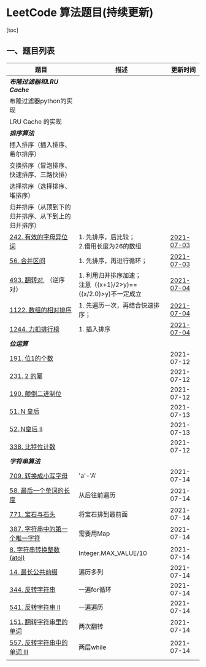 # LeetCode 算法题目(持续更新)

[toc]

## 一、题目列表

| 题目                                                         | 描述                                                         | 更新时间                                                     |
| ------------------------------------------------------------ | ------------------------------------------------------------ | ------------------------------------------------------------ |
| ***布隆过滤器和LRU Cache***                                  |                                                              |                                                              |
| 布隆过滤器python的实现                                       |                                                              |                                                              |
| LRU Cache 的实现                                             |                                                              |                                                              |
| ***排序算法***                                               |                                                              |                                                              |
| 插入排序（插入排序、希尔排序）                               |                                                              |                                                              |
| 交换排序（冒泡排序、快速排序、三路快排）                     |                                                              |                                                              |
| 选择排序（选择排序、堆排序）                                 |                                                              |                                                              |
| 归并排序（从顶到下的归并排序、从下到上的归并排序）           |                                                              |                                                              |
| [242. 有效的字母异位词](https://leetcode-cn.com/problems/valid-anagram/) | 1. 先排序，后比较；<br />2.借用长度为26的数组                | [2021-07-03](https://gitee.com/lf-ren/arts/blob/master/LeetCodeWP/src/main/java/com/hef/review/review01sort/work01/LeetCode242ValidAnagram.java) |
| [56. 合并区间](https://leetcode-cn.com/problems/merge-intervals/) | 1. 先排序，再进行循环；                                      | [2021-07-03](https://gitee.com/lf-ren/arts/blob/master/LeetCodeWP/src/main/java/com/hef/review/review01sort/work01/LeetCode56MergeIntervals.java) |
| [493. 翻转对](https://leetcode-cn.com/problems/reverse-pairs/), （逆序对） | 1. 利用归并排序加速；<br />注意（(x+1)/2>y)==((x/2.0)>y)不一定成立 | [2021-07-04](https://gitee.com/lf-ren/arts/blob/master/LeetCodeWP/src/main/java/com/hef/review/review01sort/work01/LeetCode493ReversePairs.java) |
| [1122. 数组的相对排序](https://leetcode-cn.com/problems/relative-sort-array/) | 1. 先遍历一次，再结合快速排序；                              | [2021-07-04](https://gitee.com/lf-ren/arts/blob/master/LeetCodeWP/src/main/java/com/hef/review/review01sort/work01/LeetCode1122RelativeSortArray.java) |
| [1244. 力扣排行榜](https://leetcode-cn.com/problems/design-a-leaderboard/) | 1. 插入排序                                                  | [2021-07-04](https://gitee.com/lf-ren/arts/blob/master/LeetCodeWP/src/main/java/com/hef/review/review01sort/work01/LeetCode1244DesignALeaderboard.java) |
| ***位运算***                                                 |                                                              |                                                              |
| [191. 位1的个数](https://leetcode-cn.com/problems/number-of-1-bits/) |                                                              | 2021-07-12                                                   |
| [231. 2 的幂](https://leetcode-cn.com/problems/power-of-two/) |                                                              | 2021-07-12                                                   |
| [190. 颠倒二进制位](https://leetcode-cn.com/problems/reverse-bits/) |                                                              | 2021-07-12                                                   |
| [51. N 皇后](https://leetcode-cn.com/problems/n-queens/)     |                                                              | 2021-07-13                                                   |
| [52. N皇后 II](https://leetcode-cn.com/problems/n-queens-ii/) |                                                              | 2021-07-13                                                   |
| [338. 比特位计数](https://leetcode-cn.com/problems/counting-bits/) |                                                              | 2021-07-12                                                   |
| ***字符串算法***                                             |                                                              |                                                              |
| [709. 转换成小写字母](https://leetcode-cn.com/problems/to-lower-case/) | 'a'-'A'                                                      | 2021-07-14                                                   |
| [58. 最后一个单词的长度](https://leetcode-cn.com/problems/length-of-last-word/) | 从后往前遍历                                                 | 2021-07-14                                                   |
| [771. 宝石与石头](https://leetcode-cn.com/problems/jewels-and-stones/) | 将宝石排到最前面                                             | 2021-07-14                                                   |
| [387. 字符串中的第一个唯一字符](https://leetcode-cn.com/problems/first-unique-character-in-a-string/) | 需要用Map                                                    | 2021-07-14                                                   |
| [8. 字符串转换整数 (atoi)](https://leetcode-cn.com/problems/string-to-integer-atoi/) | Integer.MAX_VALUE/10                                         | 2021-07-14                                                   |
| [14. 最长公共前缀](https://leetcode-cn.com/problems/longest-common-prefix/) | 遍历多列                                                     | 2021-07-14                                                   |
| [344. 反转字符串](https://leetcode-cn.com/problems/reverse-string/) | 一遍for循环                                                  | 2021-07-14                                                   |
| [541. 反转字符串 II](https://leetcode-cn.com/problems/reverse-string-ii/) | 一遍遍历                                                     | 2021-07-14                                                   |
| [151. 翻转字符串里的单词](https://leetcode-cn.com/problems/reverse-words-in-a-string/) | 两次翻转                                                     | 2021-07-14                                                   |
| [557. 反转字符串中的单词 III](https://leetcode-cn.com/problems/reverse-words-in-a-string-iii/) | 两层while                                                    | 2021-07-14                                                   |
|                                                              |                                                              |                                                              |

